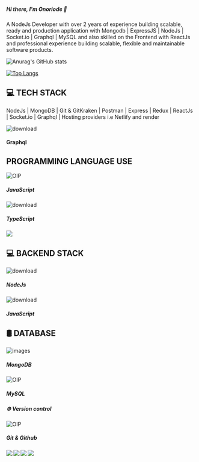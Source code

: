 ##### Hi there, I'm Onoriode 👋
A NodeJs Developer with over 2 years of experience building scalable, ready and production 
application with Mongodb | ExpressJS | NodeJs | Socket.io | Graphql | MySQL and also skilled on 
the Frontend with ReactJs and professional experience building scalable, flexible and maintainable software products.

![Anurag's GitHub stats](https://github-readme-stats.vercel.app/api?username=onoriode8&show_icons=true)

[![Top Langs](https://github-readme-stats.vercel.app/api/top-langs/?username=onoriode8&langs_count=8)](https://github.com/onoriode8/github-readme-stats)

## 💻 TECH STACK

NodeJs | MongoDB | Git &  GitKraken | Postman | Express | Redux | ReactJs | Socket.io | Graphql |
Hosting providers i.e Netlify and render


![download](https://github.com/user-attachments/assets/bd78818c-8c50-4dfd-909c-e27b80c2acef)
#### Graphql

## PROGRAMMING LANGUAGE USE

![OIP](https://github.com/user-attachments/assets/1687b3b1-1769-45dd-8d3a-170ea7d59f8b)
##### JavaScript 

![download](https://github.com/user-attachments/assets/6c92c7cc-1730-46c6-a3b1-765827385970)
##### TypeScript

<img src="https://camo.githubusercontent.com/897f3b4578186b772a823a7bcbc7253af04106d9effe4edd11c2c45e5b4eb0b5/68747470733a2f2f696d672e736869656c64732e696f2f62616467652f2d4a6176615363726970742d6666666666663f7374796c653d666c6174266c6f676f3d6a617661736372697074266c6f676f436f6c6f723d666164363364" />

## 💻 BACKEND STACK

![download](https://github.com/user-attachments/assets/a5a0d3dd-8a27-4072-9f75-82ff666c8624)
##### NodeJs 

![download](https://github.com/user-attachments/assets/2703a4ef-489c-4f6a-9b02-0b0ad49e79b8)
##### JavaScript

## 🛢 DATABASE
![images](https://github.com/user-attachments/assets/e62f9017-f28f-4984-b071-97b47e4ae745)
##### MongoDB 


![OIP](https://github.com/user-attachments/assets/0aaffabc-c76d-446c-9fdb-090c2ca963e7)
##### MySQL

##### ⚙ Version control

![OIP](https://github.com/user-attachments/assets/5a5b79a0-0490-4b99-b6f2-5fd005aecc6f)
##### Git & Github

<img align="left"  src="https://camo.githubusercontent.com/bbff099678bcfdb5b500f5507b1cd6d0361420a296ba883278aa8e61ccb34fc0/68747470733a2f2f696d672e736869656c64732e696f2f62616467652f2d4769742d6666666666663f7374796c653d666c6174266c6f676f3d676974" />
<img align="left"  src="https://camo.githubusercontent.com/e826bd9cd444c60184f0943ce9e72e4e5c13d4a500c240f54650312ecca89a37/68747470733a2f2f696d672e736869656c64732e696f2f62616467652f2d4769744875622d6666666666663f7374796c653d666c6174266c6f676f3d676974687562266c6f676f436f6c6f723d303030303030" />
<img align="left" src="https://camo.githubusercontent.com/7495dd9cbf07d729983210312f6ff9c4cf626fb312ba86a1a0f15e4eb86735d6/68747470733a2f2f696d672e736869656c64732e696f2f62616467652f2d4769744b72616b656e2d6666666666663f7374796c653d666c6174266c6f676f3d6769746b72616b656e6c6f676f436f6c6f723d303030303030" />
<img   src="https://camo.githubusercontent.com/6ecc699e97ce930e07abbce2d8b39f0c138028ae69ff25ab196b55a65b3471e5/68747470733a2f2f696d672e736869656c64732e696f2f62616467652f2d506f73746d616e2d6666666666663f7374796c653d666c6174266c6f676f3d706f73746d616e" />

<!--
**onoriode8/onoriode8** is a ✨ _special_ ✨ repository because its `README.md` (this file) appears on your GitHub profile.

Here are some ideas to get you started:

- 🔭 I’m currently working on ...
- 🌱 I’m currently learning ...
- 👯 I’m looking to collaborate on ...
- 🤔 I’m looking for help with ...
- 💬 Ask me about ...
- 📫 How to reach me: ...
- 😄 Pronouns: ...
- ⚡ Fun fact: ...
-->
